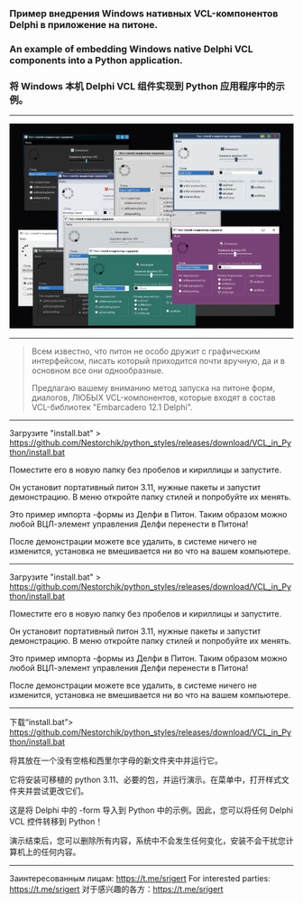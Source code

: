 ### Пример внедрения Windows нативных VCL-компонентов Delphi в приложение  на питоне.
### An example of embedding Windows native Delphi VCL components into a Python application.
### 将 Windows 本机 Delphi VCL 组件实现到 Python 应用程序中的示例。
---

<p align="center">
  <img src="img/photo.png">
</br>

---
> Всем известно, что питон не особо дружит с графическим интерфейсом, писать который приходится почти вручную, да и в основном все они однообразные.
>
> Предлагаю вашему вниманию метод запуска на питоне форм, диалогов, ЛЮБЫХ VCL-компонентов, которые входят в состав VCL-библиотек "Embarcadero 12.1 Delphi". 
---
Загрузите "install.bat" > https://github.com/Nestorchik/python_styles/releases/download/VCL_in_Python/install.bat

Поместите его в новую папку без пробелов и кириллицы и запустите.

Он установит портативный питон 3.11, нужные пакеты и запустит демонстрацию. В меню откройте папку стилей и попробуйте их менять.

Это пример импорта -формы из Делфи в Питон. Таким образом можно любой ВЦЛ-элемент управления Делфи перенести в Питона!

После демонстрации можете все удалить, в системе ничего не изменится, установка не вмешивается ни во что на вашем компьютере.

---

Загрузите "install.bat" > https://github.com/Nestorchik/python_styles/releases/download/VCL_in_Python/install.bat

Поместите его в новую папку без пробелов и кириллицы и запустите.

Он установит портативный питон 3.11, нужные пакеты и запустит демонстрацию. В меню откройте папку стилей и попробуйте их менять.

Это пример импорта -формы из Делфи в Питон. Таким образом можно любой ВЦЛ-элемент управления Делфи перенести в Питона!

После демонстрации можете все удалить, в системе ничего не изменится, установка не вмешивается ни во что на вашем компьютере.

---

下载“install.bat”> https://github.com/Nestorchik/python_styles/releases/download/VCL_in_Python/install.bat

将其放在一个没有空格和西里尔字母的新文件夹中并运行它。

它将安装可移植的 python 3.11、必要的包，并运行演示。在菜单中，打开样式文件夹并尝试更改它们。

这是将 Delphi 中的 -form 导入到 Python 中的示例。因此，您可以将任何 Delphi VCL 控件转移到 Python！

演示结束后，您可以删除所有内容，系统中不会发生任何变化，安装不会干扰您计算机上的任何内容。

---
Заинтересованным лицам: https://t.me/srigert
For interested parties: https://t.me/srigert
对于感兴趣的各方：https://t.me/srigert